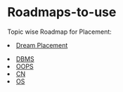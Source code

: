 # Roadmaps-to-use
Topic wise 
Roadmap for  Placement: <li><a href="https://whimsical.com/roadmap-to-dream-placement-WgZ1UcFwYKeNtA12W6ooJi">Dream Placement</a>
 <li><a href="https://whimsical.com/dbms-roadmap-XQG7xbF4221QrJyYeS3Ak6">DBMS</a>
 <li><a href="https://whimsical.com/object-oriented-programming-cheatsheet-rau8ibYm6ce8LAfLJPKbb">OOPS</a>
 <li><a href="https://whimsical.com/networking-cheatsheet-WC9XxstpDY4cEgJDzBdma6">CN</a>
 <li><a href="https://whimsical.com/operating-system-cheatsheet-YQcSARTwGS4EfaYERgfVhu">OS</a>
